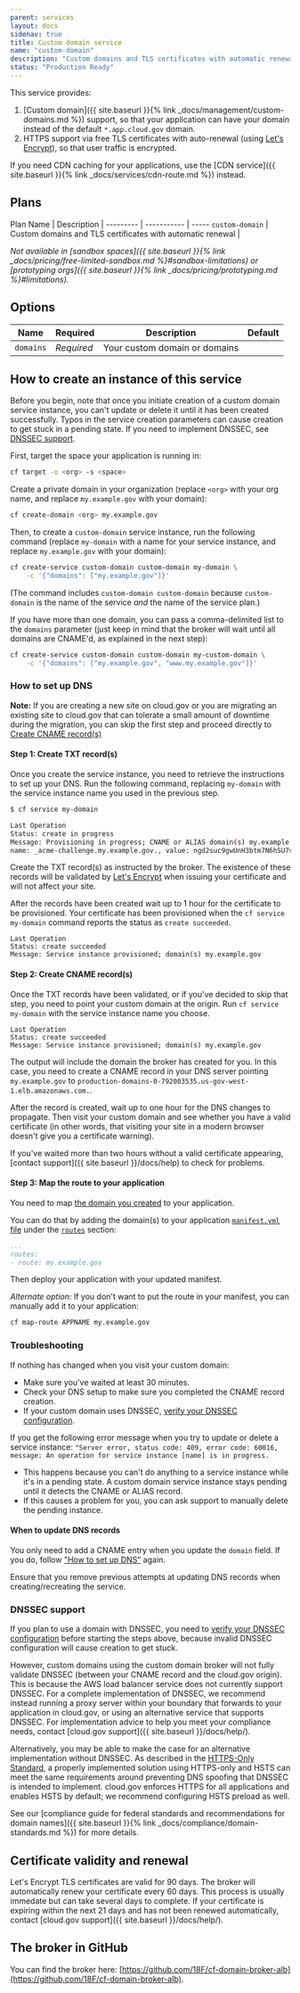 ```yaml
---
parent: services
layout: docs
sidenav: true
title: Custom domain service
name: "custom-domain"
description: "Custom domains and TLS certificates with automatic renewal"
status: "Production Ready"
---
```


<!-- If you're improving this page, try to port the improvements to the CDN route service page too, since most of the text is the same -->

This service provides:

1. [Custom domain]({{ site.baseurl }}{% link _docs/management/custom-domains.md %}) support, so that your application can have your domain instead of the default `*.app.cloud.gov` domain.
1. HTTPS support via free TLS certificates with auto-renewal (using [Let's Encrypt](https://letsencrypt.org/)), so that user traffic is encrypted.

If you need CDN caching for your applications, use the [CDN service]({{ site.baseurl }}{% link _docs/services/cdn-route.md %}) instead.

## Plans

Plan Name | Description | 
--------- | ----------- | -----
`custom-domain` | Custom domains and TLS certificates with automatic renewal | 

*Not available in [sandbox spaces]({{ site.baseurl }}{% link _docs/pricing/free-limited-sandbox.md %}#sandbox-limitations) or [prototyping orgs]({{ site.baseurl }}{% link _docs/pricing/prototyping.md %}#limitations).*

## Options

Name | Required | Description | Default
--- | --- | --- | ---
`domains` | *Required* | Your custom domain or domains |

## How to create an instance of this service

Before you begin, note that once you initiate creation of a custom domain service instance, you can't update or delete it until it has been created successfully. Typos in the service creation parameters can cause creation to get stuck in a pending state. If you need to implement DNSSEC, see [DNSSEC support](#dnssec-support).

First, target the space your application is running in:

```sh
cf target -o <org> -s <space>
```

Create a private domain in your organization (replace `<org>` with your org name, and replace `my.example.gov` with your domain):

```sh
cf create-domain <org> my.example.gov
```

Then, to create a `custom-domain` service instance, run the following command (replace `my-domain` with a name for your service instance, and replace `my.example.gov` with your domain):

```sh
cf create-service custom-domain custom-domain my-domain \
    -c '{"domains": ["my.example.gov"]}'
```

(The command includes `custom-domain custom-domain` because `custom-domain` is the name of the service *and* the name of the service plan.)

If you have more than one domain, you can pass a comma-delimited list to the `domains` parameter (just keep in mind that the broker will wait until all domains are CNAME'd, as explained in the next step):

```sh
cf create-service custom-domain custom-domain my-custom-domain \
    -c '{"domains": ["my.example.gov", "www.my.example.gov"]}'
```

### How to set up DNS

**Note:** If you are creating a new site on cloud.gov or you are migrating an existing site to cloud.gov that can tolerate a small amount of downtime during the migration, you can skip the first step and proceed directly to [Create CNAME record(s)](#step-2-create-cname-record-s)

#### Step 1: Create TXT record(s)

Once you create the service instance, you need to retrieve the instructions to set up your DNS. Run the following command, replacing `my-domain` with the service instance name you used in the previous step.

```sh
$ cf service my-domain

Last Operation
Status: create in progress
Message: Provisioning in progress; CNAME or ALIAS domain(s) my.example.gov to production-domains-0-792003535.us-gov-west-1.elb.amazonaws.com or create TXT record(s):
name: _acme-challenge.my.example.gov., value: ngd2suc9gwUnH3btm7N6hSU7sBbNp-qYtSPYyny325E, ttl: 120

```
Create the TXT record(s) as instructed by the broker. The existence of these records will be validated by [Let's Encrypt](https://letsencrypt.org/) when issuing your certificate and will not affect your site.

After the records have been created wait up to 1 hour for the certificate to be provisioned. Your certificate has been provisioned when the `cf service my-domain` command reports the status as `create succeeded`.

```
Last Operation
Status: create succeeded
Message: Service instance provisioned; domain(s) my.example.gov
```

#### Step 2: Create CNAME record(s)

Once the TXT records have been validated, or if you've decided to skip that step, you need to point your custom domain at the origin. Run `cf service my-domain` with the service instance name you choose.

```
Last Operation
Status: create succeeded
Message: Service instance provisioned; domain(s) my.example.gov
```

The output will include the domain the broker has created for you. In this case, you need to create a CNAME record in your DNS server pointing `my.example.gov` to `production-domains-0-792003535.us-gov-west-1.elb.amazonaws.com.`.

After the record is created, wait up to one hour for the DNS changes to propagate. Then visit your custom domain and see whether you have a valid certificate (in other words, that visiting your site in a modern browser doesn't give you a certificate warning).

If you've waited more than two hours without a valid certificate appearing, [contact support]({{ site.baseurl }}/docs/help) to check for problems.

#### Step 3: Map the route to your application

You need to map [the domain you created](#how-to-create-an-instance-of-this-service) to your application.

You can do that by adding the domain(s) to your application [`manifest.yml` file](https://docs.cloudfoundry.org/devguide/deploy-apps/manifest.html) under the
[`routes`](https://docs.cloudfoundry.org/devguide/deploy-apps/manifest.html#routes) section:

```yaml
...
routes:
- route: my.example.gov
```

Then deploy your application with your updated manifest.

*Alternate option:* If you don't want to put the route in your manifest, you can manually add it to your application:

```sh
cf map-route APPNAME my.example.gov
```

### Troubleshooting

If nothing has changed when you visit your custom domain:

* Make sure you've waited at least 30 minutes.
* Check your DNS setup to make sure you completed the CNAME record creation.
* If your custom domain uses DNSSEC, [verify your DNSSEC configuration](https://www.icann.org/resources/pages/tools-2012-02-25-en).

If you get the following error message when you try to update or delete a service instance: `"Server error, status code: 409, error code: 60016, message: An operation for service instance [name] is in progress.`

* This happens because you can't do anything to a service instance while it's in a pending state. A custom domain service instance stays pending until it detects the CNAME or ALIAS record.
* If this causes a problem for you, you can ask support to manually delete the pending instance.

#### When to update DNS records

You only need to add a CNAME entry when you update the `domain`
field. If you do, follow ["How to set up DNS"](#how-to-set-up-dns) again.

Ensure that you remove previous attempts at updating DNS records when
creating/recreating the service.


### DNSSEC support

If you plan to use a domain with DNSSEC, you need to [verify your DNSSEC configuration](https://www.icann.org/resources/pages/tools-2012-02-25-en) before starting the steps above, because invalid DNSSEC configuration will cause creation to get stuck.

However, custom domains using the custom domain broker will not fully validate DNSSEC (between your CNAME record and the cloud.gov origin). This is because the AWS load balancer service does not currently support DNSSEC. For a complete implementation of DNSSEC, we recommend instead running a proxy server within your boundary that forwards to your application in cloud.gov, or using an alternative service that supports DNSSEC. For implementation advice to help you meet your compliance needs, contact [cloud.gov support]({{ site.baseurl }}/docs/help/).

Alternatively, you may be able to make the case for an alternative implementation without DNSSEC. As described in the [HTTPS-Only Standard](https://https.cio.gov/faq/#how-does-https-protect-against-dns-spoofing), a properly implemented solution using HTTPS-only and HSTS can meet the same requirements around preventing DNS spoofing that DNSSEC is intended to implement. cloud.gov enforces HTTPS for all applications and enables HSTS by default; we recommend configuring HSTS preload as well.

See our [compliance guide for federal standards and recommendations for domain names]({{ site.baseurl }}{% link _docs/compliance/domain-standards.md %}) for more details.

## Certificate validity and renewal

Let's Encrypt TLS certificates are valid for 90 days.  The broker will automatically renew your certificate every 60 days.  This process is usually immedate but can take several days to complete.  If your certificate is expiring within the next 21 days and has not been renewed automatically, contact [cloud.gov support]({{ site.baseurl }}/docs/help/).

## The broker in GitHub

You can find the broker here: [https://github.com/18F/cf-domain-broker-alb](https://github.com/18F/cf-domain-broker-alb).

